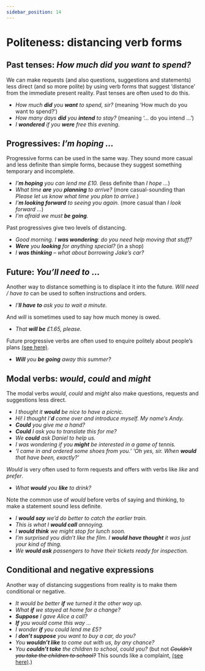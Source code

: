 ```yaml
---
sidebar_position: 14
---
```


# Politeness: distancing verb forms

## Past tenses: *How much did you want to spend?*

We can make requests (and also questions, suggestions and statements) less direct (and so more polite) by using verb forms that suggest ‘distance’ from the immediate present reality. Past tenses are often used to do this.

- *How much **did** you **want** to spend, sir?* (meaning ‘How much do you want to spend?’)
- *How many days **did** you **intend** to stay?* (meaning ‘… do you intend …’)
- *I **wondered** if you **were** free this evening.*

## Progressives: *I’m hoping …*

Progressive forms can be used in the same way. They sound more casual and less definite than simple forms, because they suggest something temporary and incomplete.

- *I’**m hoping** you can lend me £10.* (less definite than *I hope …*)
- *What time **are** you **planning** to arrive?* (more casual-sounding than *Please let us know what time you plan to arrive*.)
- *I’**m looking forward** to seeing you again.* (more casual than *I look forward …*)
- *I’m afraid we must **be going**.*

Past progressives give two levels of distancing.

- *Good morning. I **was wondering**: do you need help moving that stuff?*
- ***Were** you **looking** for anything special?* (in a shop)
- *I **was thinking** – what about borrowing Jake’s car?*

## Future: *You’ll need to* …

Another way to distance something is to displace it into the future. *Will need / have to* can be used to soften instructions and orders.

- *I’**ll have to** ask you to wait a minute.*

And *will* is sometimes used to say how much money is owed.

- *That **will be** £1.65, please.*

Future progressive verbs are often used to enquire politely about people’s plans [(see here)](./../talking-about-the-future/future-progressive).

- ***Will** you **be going** away this summer?*

## Modal verbs: *would*, *could* and *might*

The modal verbs *would*, *could* and *might* also make questions, requests and suggestions less direct.

- *I thought it **would** be nice to have a picnic.*
- *Hi! I thought I’**d** come over and introduce myself. My name’s Andy.*
- ***Could** you give me a hand?*
- ***Could** I ask you to translate this for me?*
- *We **could** ask Daniel to help us.*
- *I was wondering if you **might** be interested in a game of tennis.*
- *‘I came in and ordered some shoes from you.’ ‘Oh yes, sir. When **would** that have been, exactly?’*

*Would* is very often used to form requests and offers with verbs like *like* and *prefer*.

- *What **would** you **like** to drink?*

Note the common use of *would* before verbs of saying and thinking, to make a statement sound less definite.

- *I **would say** we’d do better to catch the earlier train.*
- *This is what I **would call** annoying.*
- *I **would think** we might stop for lunch soon.*
- *I’m surprised you didn’t like the film. I **would have thought** it was just your kind of thing.*
- *We **would ask** passengers to have their tickets ready for inspection.*

## Conditional and negative expressions

Another way of distancing suggestions from reality is to make them conditional or negative.

- *It would be better **if** we turned it the other way up.*
- *What **if** we stayed at home for a change?*
- ***Suppose** I gave Alice a call?*
- ***If** you would come this way …*
- *I wonder **if** you could lend me £5?*
- *I **don’t suppose** you want to buy a car, do you?*
- *You **wouldn’t like** to come out with us, by any chance?*
- *You **couldn’t take** the children to school, could you?* (but not *~~Couldn’t you take the children to school?~~* This sounds like a complaint, [(see here)](./politeness-using-questions#negative-questions).)
